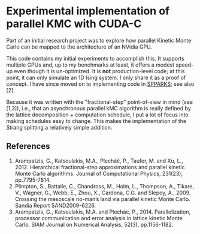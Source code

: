 # Experimental implementation of parallel KMC with CUDA-C

Part of an initial research project was to explore 
how parallel Kinetic Monte Carlo can be mapped to the architecture 
of an NVidia GPU. 

This code contains my initial experiments to accomplish this. It supports
multiple GPUs and, up to my benchmarks at least, it offers a modest speed-up
even though it is un-optimized. It is **not** production-level code; at this
point, it can only simulate an 1D Ising system. I only share it
as a proof of concept. I have since moved on to implementing code
in [SPPARKS](); see also [2]. 

Because it was written with the "fractional-step" point-of-view in mind (see [1,3]), i.e.,
that an asynchronous parallel kMC algorithm is really defined by the lattice
decomposition + computation schedule, I put a lot of focus into making schedules
easy to change. This makes the implementation of the Strang splitting a
relatively simple addition.  

## References
1. Arampatzis, G., Katsoulakis, M.A., Plecháč, P., Taufer, M. and Xu, L., 2012.
   Hierarchical fractional-step approximations and parallel kinetic Monte Carlo
   algorithms. Journal of Computational Physics, 231(23), pp.7795-7814.
2. Plimpton, S., Battaile, C., Chandross, M., Holm, L., Thompson, A., Tikare,
   V., Wagner, G., Webb, E., Zhou, X., Cardona, C.G. and Slepoy, A., 2009.
   Crossing the mesoscale no-man’s land via parallel kinetic Monte Carlo. Sandia
   Report SAND2009-6226.
3. Arampatzis, G., Katsoulakis, M.A. and Plechác, P., 2014. Parallelization,
   processor communication and error analysis in lattice kinetic Monte Carlo.
   SIAM Journal on Numerical Analysis, 52(3), pp.1156-1182. 
